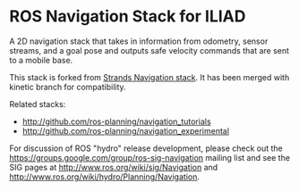 ROS Navigation Stack for ILIAD 
==============================


A 2D navigation stack that takes in information from odometry, sensor
streams, and a goal pose and outputs safe velocity commands that are sent
to a mobile base.

This stack is forked from  [Strands Navigation stack](https://github.com/strands-project/navigation). It has been merged with kinetic branch for compatibility.

 <!-- * Devel Job Status: [![Devel Job Status](https://lcas.lincoln.ac.uk/jenkins/buildStatus/icon?job=devel-indigo-navigation_strands_fork)](https://lcas.lincoln.ac.uk/jenkins/job/devel-indigo-navigation_strands_fork/) -->

Related stacks:

 * http://github.com/ros-planning/navigation_tutorials
 * http://github.com/ros-planning/navigation_experimental

For discussion of ROS "hydro" release development, please check out the 
https://groups.google.com/group/ros-sig-navigation mailing list and see
the SIG pages at http://www.ros.org/wiki/sig/Navigation and
http://www.ros.org/wiki/hydro/Planning/Navigation. 
